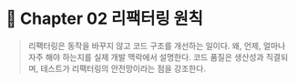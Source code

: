 # 📘 Chapter 02 리팩터링 원칙

> 리팩터링은 동작을 바꾸지 않고 코드 구조를 개선하는 일이다.
왜, 언제, 얼마나 자주 해야 하는지를 실제 개발 맥락에서 설명한다.
코드 품질은 생산성과 직결되며, 테스트가 리팩터링의 안전망이라는 점을 강조한다.